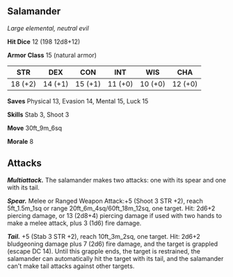 ## Salamander

*Large elemental, neutral evil*

**Hit Dice** 12 (198 12d8+12)

**Armor Class** 15 (natural armor)

| STR     | DEX     | CON     | INT     | WIS     | CHA     |
|---------|---------|---------|---------|---------|---------|
| 18 (+2) | 14 (+1) | 15 (+1) | 11 (+0) | 10 (+0) | 12 (+0) |

**Saves** Physical 13, Evasion 14, Mental 15, Luck 15

**Skills** Stab 3, Shoot 3

**Move** 30ft_9m_6sq

**Morale** 8

## Attacks

***Multiattack.*** The salamander makes two attacks: one with its spear and one with its tail.

***Spear.*** Melee or Ranged Weapon Attack:+5 (Shoot 3 STR +2), reach 5ft_1.5m_1sq or range 20ft_6m_4sq/60ft_18m_12sq, one target. Hit: 2d6+2 piercing damage, or 13 (2d8+4) piercing damage if used with two hands to make a melee attack, plus 3 (1d6) fire damage.

***Tail.*** +5 (Stab 3 STR +2), reach 10ft_3m_2sq, one target. Hit: 2d6+2 bludgeoning damage plus 7 (2d6) fire damage, and the target is grappled (escape DC 14). Until this grapple ends, the target is restrained, the salamander can automatically hit the target with its tail, and the salamander can't make tail attacks against other targets.

